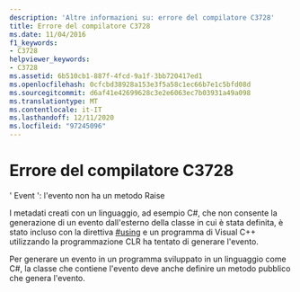 ```yaml
---
description: 'Altre informazioni su: errore del compilatore C3728'
title: Errore del compilatore C3728
ms.date: 11/04/2016
f1_keywords:
- C3728
helpviewer_keywords:
- C3728
ms.assetid: 6b510cb1-887f-4fcd-9a1f-3bb720417ed1
ms.openlocfilehash: 0cfcbd38928a153e3f5a58c1ec66b7e1c5bfd08d
ms.sourcegitcommit: d6af41e42699628c3e2e6063ec7b03931a49a098
ms.translationtype: MT
ms.contentlocale: it-IT
ms.lasthandoff: 12/11/2020
ms.locfileid: "97245096"
---
```

# <a name="compiler-error-c3728"></a>Errore del compilatore C3728

' Event ': l'evento non ha un metodo Raise

I metadati creati con un linguaggio, ad esempio C#, che non consente la generazione di un evento dall'esterno della classe in cui è stata definita, è stato incluso con la direttiva [#using](../../preprocessor/hash-using-directive-cpp.md) e un programma di Visual C++ utilizzando la programmazione CLR ha tentato di generare l'evento.

Per generare un evento in un programma sviluppato in un linguaggio come C#, la classe che contiene l'evento deve anche definire un metodo pubblico che genera l'evento.
